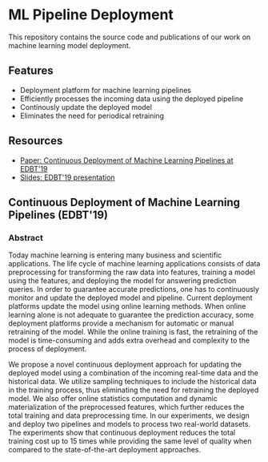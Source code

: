 # ML Pipeline Deployment
This repository contains the source code and publications of our work on machine learning model deployment. 

## Features
- Deployment platform for machine learning pipelines
- Efficiently processes the incoming data using the deployed pipeline
- Continously update the deployed model
- Eliminates the need for periodical retraining

## Resources
- [Paper: Continuous Deployment of Machine Learning Pipelines at EDBT'19](http://openproceedings.org/2019/conf/edbt/EDBT19_paper_23.pdf)
- [Slides: EDBT'19 presentation](https://www.slideshare.net/BehrouzDerakhshan/continuous-deployment-of-machine-learning-pipelines)

## Continuous Deployment of Machine Learning Pipelines (EDBT'19)

### Abstract
Today machine learning is entering many business and scientific applications.
The life cycle of machine learning applications consists of data preprocessing for transforming the raw data into features, training a model using the features, and deploying the model for answering prediction queries.
In order to guarantee accurate predictions, one has to continuously monitor and update the deployed model and pipeline. 
Current deployment platforms update the model using online learning methods.
When online learning alone is not adequate to guarantee the prediction accuracy, some deployment platforms provide a mechanism for automatic or manual retraining of the model.
While the online training is fast, the retraining of the model is time-consuming and adds extra overhead and complexity to the process of deployment.

We propose a novel continuous deployment approach for updating the deployed model using a combination of the incoming real-time data and the historical data.
We utilize sampling techniques to include the historical data in the training process, thus eliminating the need for retraining the deployed model.
We also offer online statistics computation and dynamic materialization of the preprocessed features, which further reduces the total training and data preprocessing time.
In our experiments, we design and deploy two pipelines and models to process two real-world datasets.
The experiments show that continuous deployment reduces the total training cost up to 15 times while providing the same level of quality when compared to the state-of-the-art deployment approaches.

